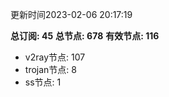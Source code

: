 更新时间2023-02-06 20:17:19

**总订阅: 45**
**总节点: 678**
**有效节点: 116**
- v2ray节点: 107
- trojan节点: 8
- ss节点: 1
